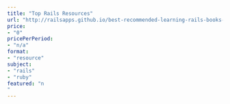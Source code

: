 ```yaml
---
title: "Top Rails Resources"
url: "http://railsapps.github.io/best-recommended-learning-rails-books-resources.html"
price: 
- "0"
pricePerPeriod: 
- "n/a"
format: 
- "resource"
subject: 
- "rails"
- "ruby"
featured: "n"
---
```

